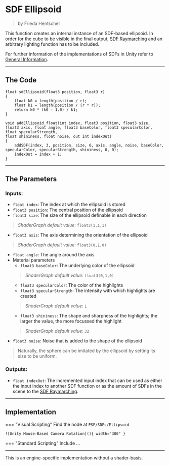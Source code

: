 <div class="container">
    <h1 class="main-heading">SDF Ellipsoid</h1>
    <blockquote class="author">by Frieda Hentschel</blockquote>
</div>

This function creates an internal instance of an SDF-based ellipsoid. In order for the cube to be visible in the final output, [SDF Raymarching](...) and an arbitrary lighting function has to be included. 

For further information of the implementations of SDFs in Unity refer to [General Information](generalInformation.md).

---

## The Code

``` hlsl
float sdEllipsoid(float3 position, float3 r)
{
    float k0 = length(position / r);
    float k1 = length(position / (r * r));
    return k0 * (k0 - 1.0) / k1;
}

void addEllipsoid_float(int index, float3 position, float3 size, float3 axis, float angle, float3 baseColor, float3 specularColor, float specularStrength,
float shininess, float noise, out int indexOut)
{
    addSDF(index, 3, position, size, 0, axis, angle, noise, baseColor, specularColor, specularStrength, shininess, 0, 0);
    indexOut = index + 1;
}
```

---

## The Parameters

### Inputs:
- ```float index```: The index at which the ellipsoid is stored 
- ```float3 position```: The central position of the ellipsoid
- ```float3 size```: The size of the ellipsoid definable in each direction
> *ShaderGraph default value*: ```float3(1,1,1)```
- ```float3 axis```: The axis determining the orientation of the ellipsoid
> *ShaderGraph default value*: ```float3(0,1,0)```
- ```float angle```: The angle around the axis 
- Material parameters
    - ```float3 baseColor```: The underlying color of the ellipsoid
    > *ShaderGraph default value*: ```float3(0,1,0)```
    - ```float3 specularColor```: The color of the highlights
    - ```float3 specularStrength```: The intensity with which highlights are created
    > *ShaderGraph default value*: ```1```
    - ```float3 shininess```: The shape and sharpness of the highlights; the larger the value, the more focussed the highlight
    > *ShaderGraph default value*: ```32```
- ```float3 noise```: Noise that is added to the shape of the ellipsoid

> Naturally, the sphere can be imitated by the ellipsoid by setting its size to be uniform.


### Outputs:
- ```float indexOut```: The incremented input index that can be used as either the input index to another SDF function or as the amount of SDFs in the scene to the [SDF Raymarching](...).  

---

## Implementation

=== "Visual Scripting"
    Find the node at `PSF/SDFs/Ellipsoid`

    ![Unity Mouse-Based Camera Rotation](){ width="300" }

=== "Standard Scripting"
    Include ...

---

This is an engine-specific implementation without a shader-basis.